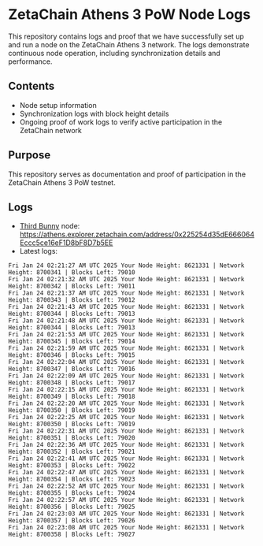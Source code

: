 # ZetaChain Athens 3 PoW Node Logs
This repository contains logs and proof that we have successfully set up and run a node on the ZetaChain Athens 3 network. The logs demonstrate continuous node operation, including synchronization details and performance.

## Contents
- Node setup information
- Synchronization logs with block height details
- Ongoing proof of work logs to verify active participation in the ZetaChain network

## Purpose
This repository serves as documentation and proof of participation in the ZetaChain Athens 3 PoW testnet.

## Logs

- [Third Bunny](https://thirdbunny.xyz/) node: https://athens.explorer.zetachain.com/address/0x225254d35dE666064Eccc5ce16eF1D8bF8D7b5EE
- Latest logs:
```
Fri Jan 24 02:21:27 AM UTC 2025 Your Node Height: 8621331 | Network Height: 8700341 | Blocks Left: 79010
Fri Jan 24 02:21:32 AM UTC 2025 Your Node Height: 8621331 | Network Height: 8700342 | Blocks Left: 79011
Fri Jan 24 02:21:37 AM UTC 2025 Your Node Height: 8621331 | Network Height: 8700343 | Blocks Left: 79012
Fri Jan 24 02:21:43 AM UTC 2025 Your Node Height: 8621331 | Network Height: 8700344 | Blocks Left: 79013
Fri Jan 24 02:21:48 AM UTC 2025 Your Node Height: 8621331 | Network Height: 8700344 | Blocks Left: 79013
Fri Jan 24 02:21:53 AM UTC 2025 Your Node Height: 8621331 | Network Height: 8700345 | Blocks Left: 79014
Fri Jan 24 02:21:59 AM UTC 2025 Your Node Height: 8621331 | Network Height: 8700346 | Blocks Left: 79015
Fri Jan 24 02:22:04 AM UTC 2025 Your Node Height: 8621331 | Network Height: 8700347 | Blocks Left: 79016
Fri Jan 24 02:22:09 AM UTC 2025 Your Node Height: 8621331 | Network Height: 8700348 | Blocks Left: 79017
Fri Jan 24 02:22:15 AM UTC 2025 Your Node Height: 8621331 | Network Height: 8700349 | Blocks Left: 79018
Fri Jan 24 02:22:20 AM UTC 2025 Your Node Height: 8621331 | Network Height: 8700350 | Blocks Left: 79019
Fri Jan 24 02:22:25 AM UTC 2025 Your Node Height: 8621331 | Network Height: 8700350 | Blocks Left: 79019
Fri Jan 24 02:22:31 AM UTC 2025 Your Node Height: 8621331 | Network Height: 8700351 | Blocks Left: 79020
Fri Jan 24 02:22:36 AM UTC 2025 Your Node Height: 8621331 | Network Height: 8700352 | Blocks Left: 79021
Fri Jan 24 02:22:41 AM UTC 2025 Your Node Height: 8621331 | Network Height: 8700353 | Blocks Left: 79022
Fri Jan 24 02:22:47 AM UTC 2025 Your Node Height: 8621331 | Network Height: 8700354 | Blocks Left: 79023
Fri Jan 24 02:22:52 AM UTC 2025 Your Node Height: 8621331 | Network Height: 8700355 | Blocks Left: 79024
Fri Jan 24 02:22:57 AM UTC 2025 Your Node Height: 8621331 | Network Height: 8700356 | Blocks Left: 79025
Fri Jan 24 02:23:03 AM UTC 2025 Your Node Height: 8621331 | Network Height: 8700357 | Blocks Left: 79026
Fri Jan 24 02:23:08 AM UTC 2025 Your Node Height: 8621331 | Network Height: 8700358 | Blocks Left: 79027
```
